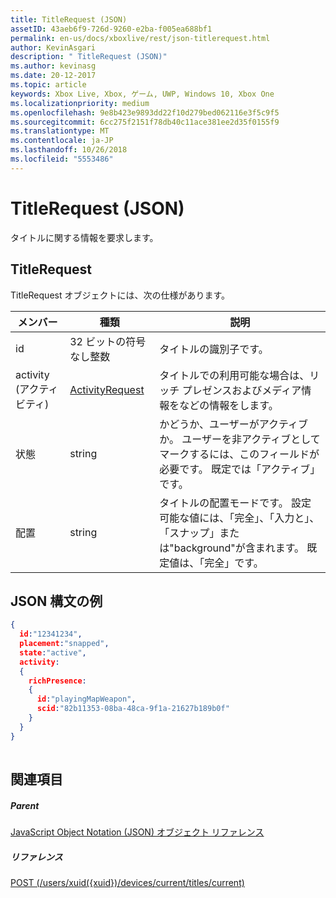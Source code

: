 ```yaml
---
title: TitleRequest (JSON)
assetID: 43aeb6f9-726d-9260-e2ba-f005ea688bf1
permalink: en-us/docs/xboxlive/rest/json-titlerequest.html
author: KevinAsgari
description: " TitleRequest (JSON)"
ms.author: kevinasg
ms.date: 20-12-2017
ms.topic: article
keywords: Xbox Live, Xbox, ゲーム, UWP, Windows 10, Xbox One
ms.localizationpriority: medium
ms.openlocfilehash: 9e8b423e9893dd22f10d279bed062116e3f5c9f5
ms.sourcegitcommit: 6cc275f2151f78db40c11ace381ee2d35f0155f9
ms.translationtype: MT
ms.contentlocale: ja-JP
ms.lasthandoff: 10/26/2018
ms.locfileid: "5553486"
---
```

# <a name="titlerequest-json"></a>TitleRequest (JSON)
タイトルに関する情報を要求します。 
<a id="ID4EN"></a>

 
## <a name="titlerequest"></a>TitleRequest
 
TitleRequest オブジェクトには、次の仕様があります。
 
| メンバー| 種類| 説明| 
| --- | --- | --- | 
| id| 32 ビットの符号なし整数| タイトルの識別子です。| 
| activity (アクティビティ)| [ActivityRequest](json-activityrequest.md)| タイトルでの利用可能な場合は、リッチ プレゼンスおよびメディア情報をなどの情報をします。| 
| 状態| string| かどうか、ユーザーがアクティブか。 ユーザーを非アクティブとしてマークするには、このフィールドが必要です。 既定では「アクティブ」です。| 
| 配置| string| タイトルの配置モードです。 設定可能な値には、「完全」、「入力と」、「スナップ」または"background"が含まれます。 既定値は、「完全」です。| 
  
<a id="ID4EJC"></a>

 
## <a name="sample-json-syntax"></a>JSON 構文の例
 

```json
{
  id:"12341234",
  placement:"snapped",
  state:"active",
  activity:
  {
    richPresence:
    {
      id:"playingMapWeapon",
      scid:"82b11353-08ba-48ca-9f1a-21627b189b0f"
    }
  }
}
    
```

  
<a id="ID4ESC"></a>

 
## <a name="see-also"></a>関連項目
 
<a id="ID4EUC"></a>

 
##### <a name="parent"></a>Parent 

[JavaScript Object Notation (JSON) オブジェクト リファレンス](atoc-xboxlivews-reference-json.md)

  
<a id="ID4E5C"></a>

 
##### <a name="reference"></a>リファレンス 

[POST (/users/xuid({xuid})/devices/current/titles/current)](../uri/presence/uri-usersxuiddevicescurrenttitlescurrentpost.md)

   